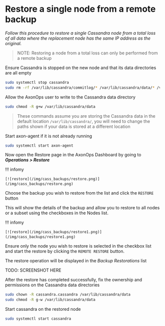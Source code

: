 # Restore a single node from a remote backup

*Follow this procedure to restore a single Cassandra node from a total loss of all data where the replacement node
has the same IP address as the original.*

> NOTE: Restoring a node from a total loss can only be performed from a remote backup

Ensure Cassandra is stopped on the new node and that its data directories are all empty
```bash
sudo systemctl stop cassandra
sudo rm -rf /var/lib/cassandra/commitlog/* /var/lib/cassandra/data/* /var/lib/cassandra/hints/* /var/lib/cassandra/saved_caches/*
```

Allow the AxonOps user to write to the Cassandra data directory
```bash
sudo chmod -R g+w /var/lib/cassandra/data
```

> These commands assume you are storing the Cassandra data in the default location `/var/lib/cassandra/`, you will
> need to change the paths shown if your data is stored at a different location

Start axon-agent if it is not already running
```bash
sudo systemctl start axon-agent
```

Now open the Restore page in the AxonOps Dashboard by going to ***Operations > Restore***

!!! infomy

    [![restore](/img/cass_backups/restore.png)](/img/cass_backups/restore.png)

Choose the backup you wish to restore from the list and click the `RESTORE` button

This will show the details of the backup and allow you to restore to all nodes or a subset using the checkboxes in the Nodes list.

!!! infomy

    [![restore](/img/cass_backups/restore1.png)](/img/cass_backups/restore1.png)

Ensure only the node you wish to restore is selected in the checkbox list and start the restore by clicking the
`REMOTE RESTORE` button.

The restore operation will be displayed in the *Backup Restorations* list

TODO: SCREENSHOT HERE

After the restore has completed successfully, fix the ownership and permissions on the Cassandra data directories
```bash
sudo chown -R cassandra.cassandra /var/lib/cassandra/data
sudo chmod -R g-w /var/lib/cassandra/data
```

Start cassandra on the restored node
```bash
sudo systemctl start cassandra
```
